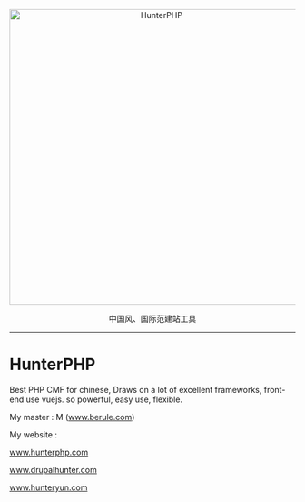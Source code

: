 <p align="center">
  <a href="http://www.hunterphp.com">
    <img src="http://hunterphp.com/images/logo-big.png" alt="HunterPHP" width="520">
  </a>
</p>
<p align="center">
  中国风、国际范建站工具
</p>

---

# HunterPHP
Best PHP CMF for chinese, Draws on a lot of excellent frameworks, front-end use vuejs.  so powerful, easy use,  flexible. 

My master : M (www.berule.com)

My website : 

www.hunterphp.com

www.drupalhunter.com

www.hunteryun.com



